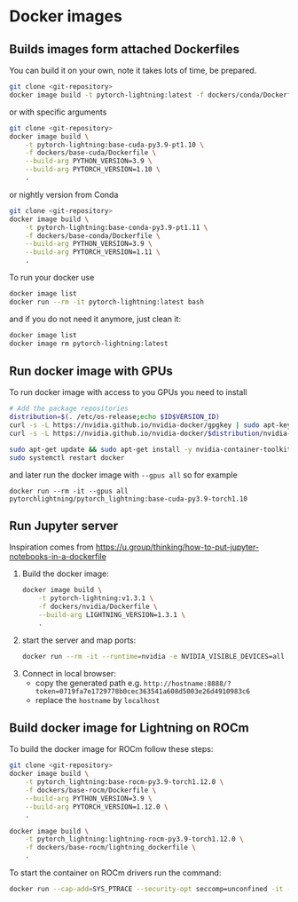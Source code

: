 # Docker images

## Builds images form attached Dockerfiles

You can build it on your own, note it takes lots of time, be prepared.

```bash
git clone <git-repository>
docker image build -t pytorch-lightning:latest -f dockers/conda/Dockerfile .
```

or with specific arguments

```bash
git clone <git-repository>
docker image build \
    -t pytorch-lightning:base-cuda-py3.9-pt1.10 \
    -f dockers/base-cuda/Dockerfile \
    --build-arg PYTHON_VERSION=3.9 \
    --build-arg PYTORCH_VERSION=1.10 \
    .
```

or nightly version from Conda

```bash
git clone <git-repository>
docker image build \
    -t pytorch-lightning:base-conda-py3.9-pt1.11 \
    -f dockers/base-conda/Dockerfile \
    --build-arg PYTHON_VERSION=3.9 \
    --build-arg PYTORCH_VERSION=1.11 \
    .
```

To run your docker use

```bash
docker image list
docker run --rm -it pytorch-lightning:latest bash
```

and if you do not need it anymore, just clean it:

```bash
docker image list
docker image rm pytorch-lightning:latest
```

## Run docker image with GPUs

To run docker image with access to you GPUs you need to install

```bash
# Add the package repositories
distribution=$(. /etc/os-release;echo $ID$VERSION_ID)
curl -s -L https://nvidia.github.io/nvidia-docker/gpgkey | sudo apt-key add -
curl -s -L https://nvidia.github.io/nvidia-docker/$distribution/nvidia-docker.list | sudo tee /etc/apt/sources.list.d/nvidia-docker.list

sudo apt-get update && sudo apt-get install -y nvidia-container-toolkit
sudo systemctl restart docker
```

and later run the docker image with `--gpus all` so for example

```
docker run --rm -it --gpus all pytorchlightning/pytorch_lightning:base-cuda-py3.9-torch1.10
```

## Run Jupyter server

Inspiration comes from https://u.group/thinking/how-to-put-jupyter-notebooks-in-a-dockerfile

1. Build the docker image:
   ```bash
   docker image build \
       -t pytorch-lightning:v1.3.1 \
       -f dockers/nvidia/Dockerfile \
       --build-arg LIGHTNING_VERSION=1.3.1 \
       .
   ```
1. start the server and map ports:
   ```bash
   docker run --rm -it --runtime=nvidia -e NVIDIA_VISIBLE_DEVICES=all -p 8888:8888 pytorch-lightning:v1.3.1
   ```
1. Connect in local browser:
   - copy the generated path e.g. `http://hostname:8888/?token=0719fa7e1729778b0cec363541a608d5003e26d4910983c6`
   - replace the `hostname` by `localhost`

## Build docker image for Lightning on ROCm

To build the docker image for ROCm follow these steps:

```bash
git clone <git-repository>
docker image build \
    -t pytorch_lightning:base-rocm-py3.9-torch1.12.0 \
    -f dockers/base-rocm/Dockerfile \
    --build-arg PYTHON_VERSION=3.9 \
    --build-arg PYTORCH_VERSION=1.12.0 \
    .

docker image build \
    -t pytorch_lightning:lightning-rocm-py3.9-torch1.12.0 \
    -f dockers/base-rocm/lightning_dockerfile \
    .
```

To start the container on ROCm drivers run the command:

```bash
docker run --cap-add=SYS_PTRACE --security-opt seccomp=unconfined -it --network=host --ipc=host --device=/dev/kfd --device=/dev/dri --group-add video <docker id>
```
